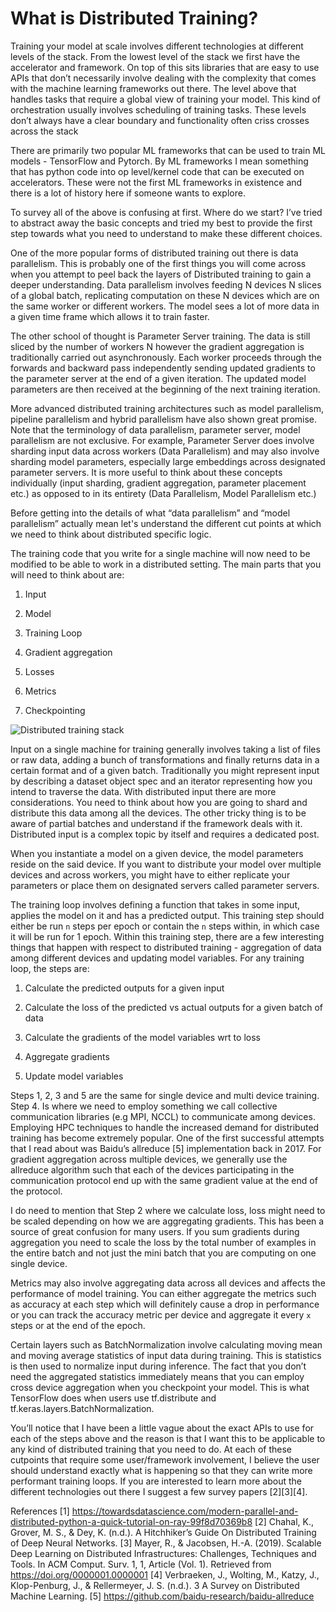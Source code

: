 # What is Distributed Training?

Training your model at scale involves different technologies at different levels of the stack. From the lowest level of the stack we first have the accelerator and framework. On top of this sits libraries that are easy to use APIs that don’t necessarily involve dealing with the complexity that comes with the machine learning frameworks out there. The level above that handles tasks that require a global view of training your model. This kind of orchestration usually involves scheduling of training tasks. These levels don’t always have a clear boundary and functionality often criss crosses across the stack

There are primarily two popular ML frameworks that can be used to train ML models - TensorFlow and Pytorch. By ML frameworks I mean something that has python code into op level/kernel code that can be executed on accelerators. These were not the first ML frameworks in existence and there is a lot of history here if someone wants to explore. 

To survey all of the above is confusing at first. Where do we start? I’ve tried to abstract away the basic concepts and tried my best to provide the first step towards what you need to understand to make these different choices.

One of the more popular forms of distributed training out there is data parallelism. This is probably one of the first things you will come across when you attempt to peel back the layers of Distributed training to gain a deeper understanding. Data parallelism involves feeding N devices N slices of a global batch, replicating computation on these N devices which are on the same worker or different workers. The model sees a lot of more data in a given time frame which allows it to train faster. 

<DP figure>

The other school of thought is Parameter Server training. The data is still sliced by the number of workers N however the gradient aggregation is traditionally carried out asynchronously. Each worker proceeds through the forwards and backward pass independently sending updated gradients to the parameter server at the end of a given iteration. The updated model parameters are then received at the beginning of the next training iteration.

<PS figure>

More advanced distributed training architectures such as model parallelism, pipeline parallelism and hybrid parallelism have also shown great promise.  Note that the terminology of data parallelism, parameter server, model parallelism are not exclusive. For example, Parameter Server does involve sharding input data across workers (Data Parallelism) and may also involve sharding model parameters, especially large embeddings across designated parameter servers. It is more useful to think about these concepts individually (input sharding, gradient aggregation, parameter placement etc.) as opposed to in its entirety (Data Parallelism, Model Parallelism etc.) 

Before getting into the details of what “data parallelism” and “model parallelism” actually mean let's understand the different cut points at which we need to think about distributed specific logic.

The training code that you write for a single machine will now need to be modified to be able to work in a distributed setting. The main parts that you will need to think about are:

1. Input

2. Model

3. Training Loop 

4. Gradient aggregation

5. Losses

6. Metrics

7. Checkpointing

![Distributed training stack](/images/distributed_training_intro.jpg)

Input on a single machine for training generally involves taking a list of files or raw data, adding  a bunch of transformations and finally returns data in a 
certain format and of a given batch. Traditionally you might represent input by describing a dataset object spec and an iterator representing how you intend to 
traverse the data. With distributed input there are more considerations. You need to think about how you are going to shard and distribute this data among all the
devices. The other tricky thing is to be aware of partial batches and understand if the framework deals with it. Distributed input is a complex topic by itself and 
requires a dedicated post.

When you instantiate a model on a given device, the model parameters reside on the said device. If you want to distribute your model over multiple devices and 
across workers, you might have to either replicate your parameters or place them on designated servers called parameter servers.

The training loop involves defining a function that takes in some input, applies the model on it and has a predicted output. This training step should either be run
`n` steps per epoch or contain the `n` steps within, in which case it will be run for 1 epoch. Within this training step, there are a few interesting things that 
happen with respect to distributed training - aggregation of data among different devices and updating model variables. For any training loop, the steps are:

1. Calculate the predicted outputs for a given input

2. Calculate the loss of the predicted vs actual outputs for a given batch of data

3. Calculate the gradients of the model variables wrt to loss

4. Aggregate gradients

5. Update model variables

Steps 1, 2, 3 and 5 are the same for single device and multi device training. Step 4. Is where we need to employ something we call collective communication 
libraries (e.g MPI, NCCL) to communicate among devices. Employing HPC techniques to handle the increased demand for distributed training has become extremely 
popular. One of the first successful attempts that I read about was Baidu’s allreduce [5] implementation back in 2017. For gradient aggregation across multiple 
devices, we generally use the allreduce algorithm such that each of the devices participating in the communication protocol end up with the same gradient value at 
the end of the protocol.

I do need to mention that Step 2 where we calculate loss, loss might need to be scaled depending on how we are aggregating gradients. This has been a source of 
great confusion for many users. If you sum gradients during aggregation you need to scale the loss by the total number of examples in the entire batch and not just
the mini batch that you are computing on one single device.

Metrics may also involve aggregating data across all devices and affects the performance of model training. You can either aggregate the metrics such as accuracy at 
each step which will definitely cause a drop in performance or you can track the accuracy metric per device and aggregate it every `x` steps or at the end of the 
epoch. 

Certain layers such as BatchNormalization involve calculating moving mean and moving average statistics of input data during training. This is statistics is then 
used to normalize input during inference. The fact that you don’t need the aggregated statistics immediately means that you can employ cross device aggregation when 
you checkpoint your model. This is what TensorFlow does when users use tf.distribute and tf.keras.layers.BatchNormalization. 

You’ll notice that I have been a little vague about the exact APIs to use for each of the steps above and the reason is that I want this to be applicable to any 
kind of distributed training that you need to do. At each of these cutpoints that require some user/framework involvement, I believe the user should understand 
exactly what is happening so that they can write more performant training loops. 
If you are interested to learn more about the different technologies out there I suggest a few survey papers [2][3][4].


References
[1] https://towardsdatascience.com/modern-parallel-and-distributed-python-a-quick-tutorial-on-ray-99f8d70369b8
[2] Chahal, K., Grover, M. S., & Dey, K. (n.d.). A Hitchhiker’s Guide On Distributed Training of Deep Neural Networks.
[3] Mayer, R., & Jacobsen, H.-A. (2019). Scalable Deep Learning on Distributed Infrastructures: Challenges, Techniques and Tools. In ACM Comput. Surv. 1, 1, Article (Vol. 1). Retrieved from https://doi.org/0000001.0000001
[4] Verbraeken, J., Wolting, M., Katzy, J., Klop-Penburg, J., & Rellermeyer, J. S. (n.d.). 3 A Survey on Distributed Machine Learning.
[5] https://github.com/baidu-research/baidu-allreduce
